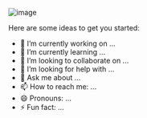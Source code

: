 
![image](https://user-images.githubusercontent.com/81235820/142647812-a8eb06ac-546d-4a3e-b207-72efc1b30d31.png)




Here are some ideas to get you started:

- 🔭 I’m currently working on ...
- 🌱 I’m currently learning ...
- 👯 I’m looking to collaborate on ...
- 🤔 I’m looking for help with ...
- 💬 Ask me about ...
- 📫 How to reach me: ...
- 😄 Pronouns: ...
- ⚡ Fun fact: ...

